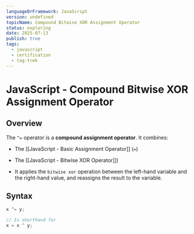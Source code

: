 ```yaml
---
languageOrFramework: JavaScript
version: undefined
topicName: Compound Bitwise XOR Assignment Operator
status: exploring
date: 2025-07-13
publish: true
tags:
  - javascript
  - certification
  - tag-trek
---
```

# JavaScript - Compound Bitwise XOR Assignment Operator

## Overview
The `^=` operator is a **compound assignment operator**. It combines:
- The [[JavaScript - Basic Assignment Operator]] (`=`)
- The [[JavaScript - Bitwise XOR Operator]])

- It applies the `bitwise xor` operation between the left-hand variable and the right-hand value, and reassigns the result to the variable.

## Syntax
```javascript
x ^= y;

// Is shorthand for
x = x ^ y;
